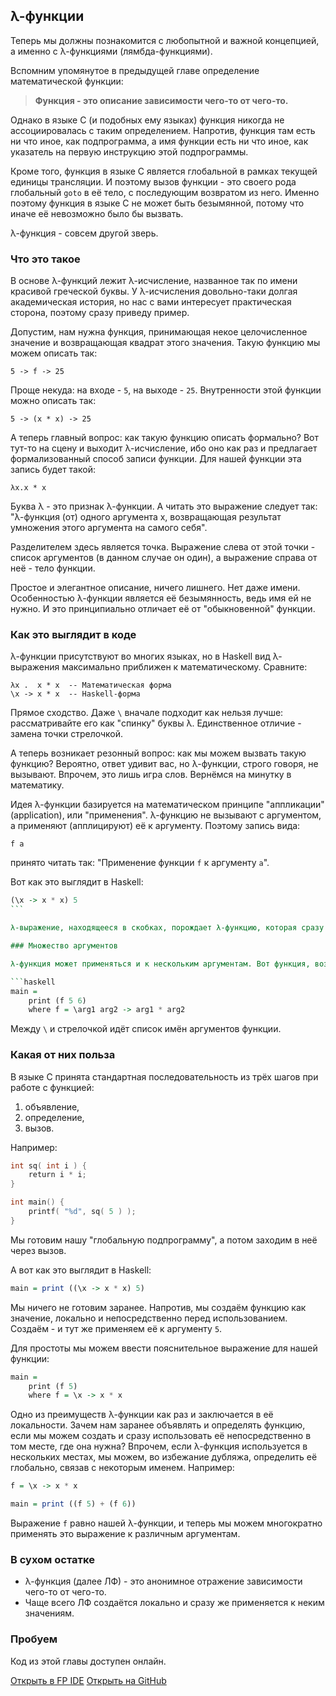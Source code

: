 λ-функции
---------

Теперь мы должны познакомится с любопытной и важной концепцией, а именно с λ-функциями (лямбда-функциями).

Вспомним упомянутое в предыдущей главе определение математической функции:

> **Функция - это описание зависимости чего-то от чего-то.** 

Однако в языке C (и подобных ему языках) функция никогда не ассоциировалась с таким определением. Напротив, функция там есть ни что иное, как подпрограмма, а имя функции есть ни что иное, как указатель на первую инструкцию этой подпрограммы.

Кроме того, функция в языке C является глобальной в рамках текущей единицы трансляции. И поэтому вызов функции - это своего рода глобальный `goto` в её тело, с последующим возвратом из него. Именно поэтому функция в языке C не может быть безымянной, потому что иначе её невозможно было бы вызвать.

λ-функция - совсем другой зверь.

### Что это такое

В основе λ-функций лежит λ-исчисление, названное так по имени красивой греческой буквы. У λ-исчисления довольно-таки долгая академическая история, но нас с вами интересует практическая сторона, поэтому сразу приведу пример.

Допустим, нам нужна функция, принимающая некое целочисленное значение и возвращающая квадрат этого значения. Такую функцию мы можем описать так:

    5 -> f -> 25 

Проще некуда: на входе - `5`, на выходе - `25`. Внутренности этой функции можно описать так:

    5 -> (x * x) -> 25

А теперь главный вопрос: как такую функцию описать формально? Вот тут-то на сцену и выходит λ-исчисление, ибо оно как раз и предлагает формализованный способ записи функции. Для нашей функции эта запись будет такой:

    λx.x * x 

Буква λ - это признак λ-функции. А читать это выражение следует так: "λ-функция (от) одного аргумента x, возвращающая результат умножения этого аргумента на самого себя".

Разделителем здесь является точка. Выражение слева от этой точки - список аргументов (в данном случае он один), а выражение справа от неё - тело функции.

Простое и элегантное описание, ничего лишнего. Нет даже имени. Особенностью λ-функции является её безымянность, ведь имя ей не нужно. И это принципиально отличает её от "обыкновенной" функции.

### Как это выглядит в коде

λ-функции присутствуют во многих языках, но в Haskell вид λ-выражения максимально приближен к математическому. Сравните:

    λx .  x * x  -- Математическая форма
    \x -> x * x  -- Haskell-форма

Прямое сходство. Даже `\` вначале подходит как нельзя лучше: рассматривайте его как "спинку" буквы λ. Единственное отличие - замена точки стрелочкой.

А теперь возникает резонный вопрос: как мы можем вызвать такую функцию? Вероятно, ответ удивит вас, но λ-функции, строго говоря, не вызывают. Впрочем, это лишь игра слов. Вернёмся на минутку в математику.

Идея λ-функции базируется на математическом принципе "аппликации" (application), или "применения". λ-функцию не вызывают с аргументом, а применяют (апплицируют) её к аргументу. Поэтому запись вида:

    f a 

принято читать так: "Применение функции `f` к аргументу `a`".

Вот как это выглядит в Haskell:

```haskell
(\x -> x * x) 5
``` 

λ-выражение, находящееся в скобках, порождает λ-функцию, которая сразу же применяется к аргументу `5`.

### Множество аргументов

λ-функция может применяться и к нескольким аргументам. Вот функция, возвращающая результат умножения первого значения на второе:

```haskell
main =
    print (f 5 6)
    where f = \arg1 arg2 -> arg1 * arg2
```

Между `\` и стрелочкой идёт список имён аргументов функции.

### Какая от них польза

В языке C принята стандартная последовательность из трёх шагов при работе с функцией:

1.  объявление,
2.  определение,
3.  вызов.

Например:

```c
int sq( int i ) {
    return i * i;
}

int main() {
    printf( "%d", sq( 5 ) );
}
```

Мы готовим нашу "глобальную подпрограмму", а потом заходим в неё через вызов.

А вот как это выглядит в Haskell:

```haskell
main = print ((\x -> x * x) 5)
```

Мы ничего не готовим заранее. Напротив, мы создаём функцию как значение, локально и непосредственно перед использованием. Создаём - и тут же применяем её к аргументу `5`.

Для простоты мы можем ввести пояснительное выражение для нашей функции:

```haskell
main =
    print (f 5)
    where f = \x -> x * x
```

Одно из преимуществ λ-функции как раз и заключается в её локальности. Зачем нам заранее объявлять и определять функцию, если мы можем создать и сразу использовать её непосредственно в том месте, где она нужна? Впрочем, если λ-функция используется в нескольких местах, мы можем, во избежание дубляжа, определить её глобально, связав с некоторым именем. Например:

```haskell
f = \x -> x * x

main = print ((f 5) + (f 6))
```

Выражение `f` равно нашей λ-функции, и теперь мы можем многократно применять это выражение к различным аргументам.

### В сухом остатке

* λ-функция (далее ЛФ) - это анонимное отражение зависимости чего-то от чего-то.
* Чаще всего ЛФ создаётся локально и сразу же применяется к неким значениям.

### Пробуем

Код из этой главы доступен онлайн.

<span><a href="https://www.fpcomplete.com/ide?title=lambda-functions&paste=https://raw.githubusercontent.com/denisshevchenko/ohaskell-code/master/code/about-functions/lambda-functions/Main.hs" class="fpcomplete_code" target="_blank">Открыть в FP IDE</a></span>
<span class="buttons_space"></span>
<span><a href="https://github.com/denisshevchenko/ohaskell-code/blob/master/code/about-functions/lambda-functions/Main.hs" class="github_code" target="_blank">Открыть на GitHub</a></span>

